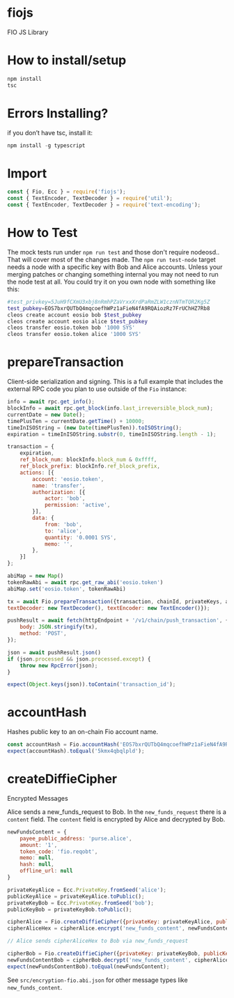 # fiojs
FIO JS Library

# How to install/setup
```js
npm install
tsc
```

# Errors Installing?
if you don’t have tsc, install it:
```js
npm install -g typescript
```

# Import
```js
const { Fio, Ecc } = require('fiojs');
const { TextEncoder, TextDecoder } = require('util');                   // node only; native TextEncoder/Decoder
const { TextEncoder, TextDecoder } = require('text-encoding');          // React Native, IE11, and Edge Browsers only
```

# How to Test
The mock tests run under `npm run test` and those don't require nodeosd.. That will cover most of the changes made.
The `npm run test-node` target needs a node with a specific key with Bob and Alice accounts. Unless your merging patches or changing something internal you may not need to run the node test at all.  You could try it on you own node with something like this:

```bash
#test_privkey=5JuH9fCXmU3xbj8nRmhPZaVrxxXrdPaRmZLW1cznNTmTQR2Kg5Z
test_pubkey=EOS7bxrQUTbQ4mqcoefhWPz1aFieN4fA9RQAiozRz7FrUChHZ7Rb8
cleos create account eosio bob $test_pubkey
cleos create account eosio alice $test_pubkey
cleos transfer eosio.token bob '1000 SYS'
cleos transfer eosio.token alice '1000 SYS'
```

# prepareTransaction

Client-side serialization and signing.  This is a full example that includes the external RPC code you plan to use outside of the `Fio` instance:
```js
info = await rpc.get_info();
blockInfo = await rpc.get_block(info.last_irreversible_block_num);
currentDate = new Date();
timePlusTen = currentDate.getTime() + 10000;
timeInISOString = (new Date(timePlusTen)).toISOString();
expiration = timeInISOString.substr(0, timeInISOString.length - 1);

transaction = {
    expiration,
    ref_block_num: blockInfo.block_num & 0xffff,
    ref_block_prefix: blockInfo.ref_block_prefix,
    actions: [{
        account: 'eosio.token',
        name: 'transfer',
        authorization: [{
            actor: 'bob',
            permission: 'active',
        }],
        data: {
            from: 'bob',
            to: 'alice',
            quantity: '0.0001 SYS',
            memo: '',
        },
    }]
};

abiMap = new Map()
tokenRawAbi = await rpc.get_raw_abi('eosio.token')
abiMap.set('eosio.token', tokenRawAbi)

tx = await Fio.prepareTransaction({transaction, chainId, privateKeys, abiMap,
textDecoder: new TextDecoder(), textEncoder: new TextEncoder()});

pushResult = await fetch(httpEndpoint + '/v1/chain/push_transaction', {
    body: JSON.stringify(tx),
    method: 'POST',
});

json = await pushResult.json()
if (json.processed && json.processed.except) {
    throw new RpcError(json);
}

expect(Object.keys(json)).toContain('transaction_id');
```

# accountHash

Hashes public key to an on-chain Fio account name.

```js
const accountHash = Fio.accountHash('EOS7bxrQUTbQ4mqcoefhWPz1aFieN4fA9RQAiozRz7FrUChHZ7Rb8');
expect(accountHash).toEqual('5kmx4qbqlpld');
```

# createDiffieCipher

Encrypted Messages

Alice sends a new_funds_request to Bob.  In the `new_funds_request` there is a
`content` field.  The `content` field is encrypted by Alice and decrypted by Bob.

```js
newFundsContent = {
    payee_public_address: 'purse.alice',
    amount: '1',
    token_code: 'fio.reqobt',
    memo: null,
    hash: null,
    offline_url: null
}

privateKeyAlice = Ecc.PrivateKey.fromSeed('alice');
publicKeyAlice = privateKeyAlice.toPublic();
privateKeyBob = Ecc.PrivateKey.fromSeed('bob');
publicKeyBob = privateKeyBob.toPublic();

cipherAlice = Fio.createDiffieCipher({privateKey: privateKeyAlice, publicKey: publicKeyBob, textEncoder: new TextEncoder(), textDecoder: new TextDecoder()});
cipherAliceHex = cipherAlice.encrypt('new_funds_content', newFundsContent);

// Alice sends cipherAliceHex to Bob via new_funds_request

cipherBob = Fio.createDiffieCipher({privateKey: privateKeyBob, publicKey: publicKeyAlice, textEncoder: new TextEncoder(), textDecoder: new TextDecoder()});
newFundsContentBob = cipherBob.decrypt('new_funds_content', cipherAliceHex);
expect(newFundsContentBob).toEqual(newFundsContent);
```

See `src/encryption-fio.abi.json` for other message types like `new_funds_content`.
